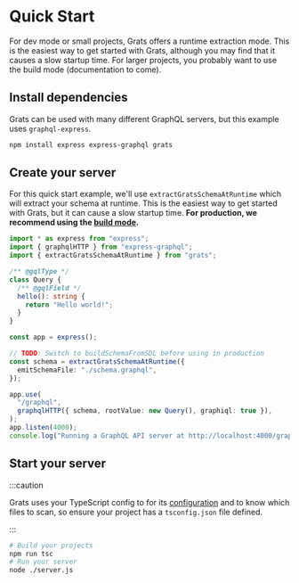# Quick Start

For dev mode or small projects, Grats offers a runtime extraction mode. This is
the easiest way to get started with Grats, although you may find that it causes
a slow startup time. For larger projects, you probably want to use the build
mode (documentation to come).

## Install dependencies

Grats can be used with many different GraphQL servers, but this example uses `graphql-express`.

```bash https://docusaurus.io/docs/markdown-features/code-blocks#npm2yarn-remark-plugin
npm install express express-graphql grats
```

## Create your server

For this quick start example, we'll use `extractGratsSchemaAtRuntime` which will extract your schema at runtime. This is the easiest way to get started with Grats, but it can cause a slow startup time. **For production, we recommend using the [build mode](./04-build-mode.md).**

```ts title="/server.ts"
import * as express from "express";
import { graphqlHTTP } from "express-graphql";
import { extractGratsSchemaAtRuntime } from "grats";

/** @gqlType */
class Query {
  /** @gqlField */
  hello(): string {
    return "Hello world!";
  }
}

const app = express();

// TODO: Switch to buildSchemaFromSDL before using in production
const schema = extractGratsSchemaAtRuntime({
  emitSchemaFile: "./schema.graphql",
});

app.use(
  "/graphql",
  graphqlHTTP({ schema, rootValue: new Query(), graphiql: true }),
);
app.listen(4000);
console.log("Running a GraphQL API server at http://localhost:4000/graphql");
```

## Start your server

:::caution

Grats uses your TypeScript config to for its [configuration](./02-configuration.md) and to know which files to scan, so ensure your project has a `tsconfig.json` file defined.

:::

```bash
# Build your projects
npm run tsc
# Run your server
node ./server.js
```